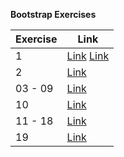 
**Bootstrap Exercises**

|Exercise     | Link                                  |
|-------------|---------------------------------------|
| 1           |[Link](https://tej-mahender.github.io/DN4.0-Upskilling/Module-01Bootstrap/01/1.1.index.html) [Link](https://tej-mahender.github.io/DN4.0-Upskilling/Module-01Bootstrap/01/1.2/1.2.index.html)|
| 2           |[Link](https://tej-mahender.github.io/DN4.0-Upskilling/Module-01Bootstrap/02/index.html)|
| 03 - 09     |[Link](https://tej-mahender.github.io/DN4.0-Upskilling/Module-01Bootstrap/03-09/index.html)|
| 10          |[Link](https://tej-mahender.github.io/DN4.0-Upskilling/Module-01Bootstrap/10/index.html)|
| 11 - 18     |[Link](https://tej-mahender.github.io/DN4.0-Upskilling/Module-01Bootstrap/11-18/index.html)|
| 19          |[Link](https://tej-mahender.github.io/DN4.0-Upskilling/Module-01Bootstrap/19/index.html)|
